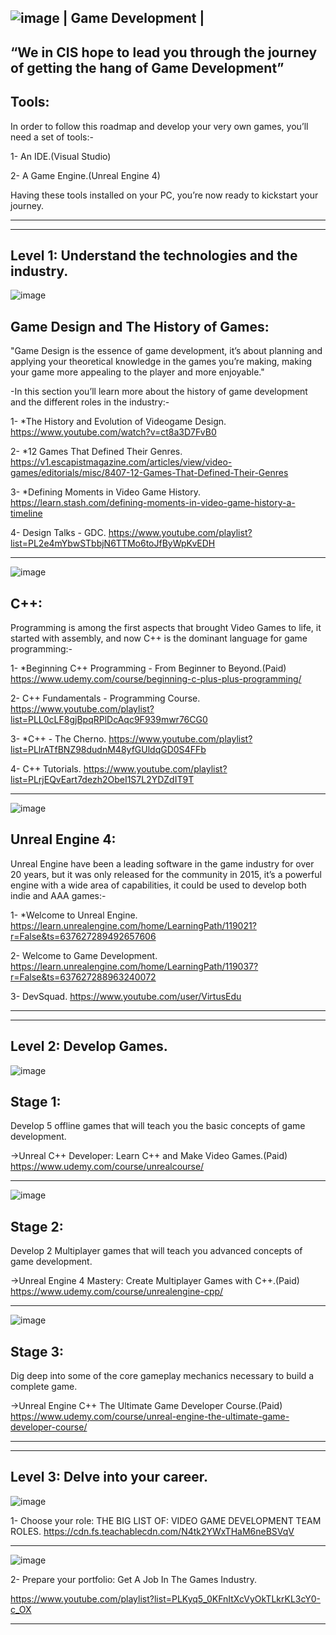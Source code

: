 ![image](https://user-images.githubusercontent.com/55784906/127044306-aaac9d5e-e618-4a16-b46c-290b2ed330b0.png)
| Game Development |
---------------------------------------------------------------------------------------
“We in CIS hope to lead you through the journey of getting the hang of Game Development”
----------------------------------------------------------------------------------------


Tools:
-------
In order to follow this roadmap and develop your very own games, you’ll need a set of tools:-

1- An IDE.(Visual Studio)

2- A Game Engine.(Unreal Engine 4)

Having these tools installed on your PC, you’re now ready to kickstart your journey.

----------------------------------------------------------------------------------------
----------------------------------------------------------------------------------------
Level 1: Understand the technologies and the industry.
------------------------------------------------------

![image](https://user-images.githubusercontent.com/55784906/127045188-301da263-e71e-418d-992c-64d2413cd4d1.png)

Game Design and The History of Games:
-------------------------------------
"Game Design is the essence of game development, it’s about planning and applying your theoretical knowledge in the games you’re making, making your game more appealing to        the player and more enjoyable."

-In this section you’ll learn more about the history of game development and the different roles in the industry:-

  1- *The History and Evolution of Videogame Design.
    https://www.youtube.com/watch?v=ct8a3D7FvB0

  2- *12 Games That Defined Their Genres.
    https://v1.escapistmagazine.com/articles/view/video-games/editorials/misc/8407-12-Games-That-Defined-Their-Genres

  3- *Defining Moments in Video Game History.
    https://learn.stash.com/defining-moments-in-video-game-history-a-timeline

  4- Design Talks - GDC.
    https://www.youtube.com/playlist?list=PL2e4mYbwSTbbjN6TTMo6toJfByWpKvEDH

--------------------------------------------------------------------------------------------------------------------------
![image](https://user-images.githubusercontent.com/55784906/127044984-97e1d8a7-5730-4599-a85b-31ce5cca2a1d.png)
 
 C++: 
 -------------------
Programming is among the first aspects that brought Video Games to life, it started with assembly, and now C++ is the dominant language for game programming:-

  1- *Beginning C++ Programming - From Beginner to Beyond.(Paid)
    https://www.udemy.com/course/beginning-c-plus-plus-programming/

  2- C++ Fundamentals - Programming Course.
    https://www.youtube.com/playlist?list=PLL0cLF8gjBpqRPlDcAqc9F939mwr76CG0

  3- *C++ - The Cherno.
    https://www.youtube.com/playlist?list=PLlrATfBNZ98dudnM48yfGUldqGD0S4FFb

  4- C++ Tutorials.
    https://www.youtube.com/playlist?list=PLrjEQvEart7dezh2ObeI1S7L2YDZdIT9T
        
------------------------------------------------------------------------------------------------------------------------
![image](https://user-images.githubusercontent.com/55784906/127044901-ea6405b1-fbab-49ed-90db-67f99f9cc5f0.png)

Unreal Engine 4:
-----------------
Unreal Engine have been a leading software in the game industry for over 20 years, but it was only released for the community in 2015, it’s a powerful engine with a wide         area of capabilities, it could be used to develop both indie and AAA games:-

  1- *Welcome to Unreal Engine.
    https://learn.unrealengine.com/home/LearningPath/119021?r=False&ts=637627289492657606

  2- Welcome to Game Development.
    https://learn.unrealengine.com/home/LearningPath/119037?r=False&ts=637627288963240072

  3- DevSquad.
    https://www.youtube.com/user/VirtusEdu
        
----------------------------------------------------------------------------------------------------------------------
----------------------------------------------------------------------------------------------------------------------
Level 2: Develop Games.
-----------------------

![image](https://user-images.githubusercontent.com/55784906/127046699-6a4bc78f-f156-41b0-8be3-2ff920776042.png)
 
Stage 1:
-----------
Develop 5 offline games that will teach you the basic concepts of game development.

  ->Unreal C++ Developer: Learn C++ and Make Video Games.(Paid)
      https://www.udemy.com/course/unrealcourse/

---------------------------------------------------------------------------------------------------------------------
![image](https://user-images.githubusercontent.com/55784906/127046730-5acbdacd-2c87-4a83-ac26-402a91b14970.png)
 
 Stage 2:
--------------
Develop 2 Multiplayer games that will teach you advanced concepts of  game development.

  ->Unreal Engine 4 Mastery: Create Multiplayer Games with C++.(Paid)
      https://www.udemy.com/course/unrealengine-cpp/

---------------------------------------------------------------------------------------------------------------------
![image](https://user-images.githubusercontent.com/55784906/127046789-618289df-c1ce-4186-beee-21ac8ec696ba.png)
 
 Stage 3:
-------------------
Dig deep into some of the core gameplay mechanics necessary to build a complete game.

  ->Unreal Engine C++ The Ultimate Game Developer Course.(Paid)
      https://www.udemy.com/course/unreal-engine-the-ultimate-game-developer-course/
          
--------------------------------------------------------------------------------------------------------------------
--------------------------------------------------------------------------------------------------------------------
Level 3: Delve into your career.
--------------------------------
  
   ![image](https://user-images.githubusercontent.com/55784906/127047221-9e16b9a7-79c3-404c-bad3-ad405a4446dc.png)
      
 1- Choose your role: THE BIG LIST OF: VIDEO GAME DEVELOPMENT TEAM ROLES.
   https://cdn.fs.teachablecdn.com/N4tk2YWxTHaM6neBSVqV

-------------------------------------------------------------------------------------------------------------------
   ![image](https://user-images.githubusercontent.com/55784906/127047234-0e8bde84-d881-4ab4-90da-684680f8e3ac.png)
      
 2- Prepare your portfolio: Get A Job In The Games Industry.
  
   https://www.youtube.com/playlist?list=PLKyq5_0KFnItXcVyOkTLkrKL3cY0-c_OX
           
-------------------------------------------------------------------------------------------------------------------------------------------------------------------
